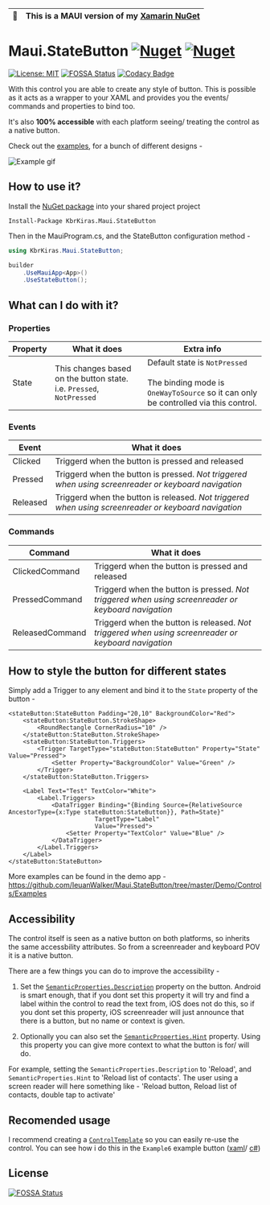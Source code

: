 | :memo:        | This is a MAUI version of my [Xamarin NuGet](https://github.com/IeuanWalker/Xamarin.Forms.StateButton)      |
|---------------|:------------------------|

# Maui.StateButton  [![Nuget](https://img.shields.io/nuget/v/IeuanWalker.Maui.StateButton)](https://www.nuget.org/packages/IeuanWalker.Maui.StateButton) [![Nuget](https://img.shields.io/nuget/dt/IeuanWalker.Maui.StateButton)](https://www.nuget.org/packages/IeuanWalker.Maui.StateButton) 

[![License: MIT](https://img.shields.io/badge/License-MIT-green.svg)](https://opensource.org/licenses/MIT)
[![FOSSA Status](https://app.fossa.com/api/projects/git%2Bgithub.com%2FIeuanWalker%2FMaui.StateButton.svg?type=shield)](https://app.fossa.com/projects/git%2Bgithub.com%2FIeuanWalker%2FMaui.StateButton?ref=badge_shield)
[![Codacy Badge](https://app.codacy.com/project/badge/Grade/b4823215925c47f7a42b64bc516a6e42)](https://www.codacy.com/gh/IeuanWalker/Maui.StateButton/dashboard?utm_source=github.com&amp;utm_medium=referral&amp;utm_content=IeuanWalker/Maui.StateButton&amp;utm_campaign=Badge_Grade)

With this control you are able to create any style of button.
This is possible as it acts as a wrapper to your XAML and provides you the events/ commands and properties to bind too.

It's also **100% accessible** with each platform seeing/ treating the control as a native button.

Check out the [examples](https://github.com/IeuanWalker/Maui.StateButton/tree/master/Demo/Controls/Examplesl), for a bunch of different designs -

![Example gif](/Example.gif)

## How to use it?
Install the [NuGet package](https://www.nuget.org/packages/KbrKiras.Maui.StateButton/) into your shared project project
```
Install-Package KbrKiras.Maui.StateButton
```

Then in the MauiProgram.cs, and the StateButton configuration method - 
```csharp
using KbrKiras.Maui.StateButton;
```
```csharp
builder
	.UseMauiApp<App>()
	.UseStateButton();
```

## What can I do with it?
### Properties
| Property | What it does | Extra info |
|---|---|---- |
| State | This changes based on the button state. i.e. `Pressed`, `NotPressed` | Default state is `NotPressed` <br/>  <br/> The binding mode is `OneWayToSource` so it can only be controlled via this control. |

### Events
| Event | What it does |
|---|---|
| Clicked | Triggerd when the button is pressed and released |
| Pressed | Triggerd when the button is pressed. _Not triggered when using screenreader or keyboard navigation_  |
| Released | Triggerd when the button is released. _Not triggered when using screenreader or keyboard navigation_  |

### Commands
| Command | What it does |
|---|---|
| ClickedCommand | Triggerd when the button is pressed and released |
| PressedCommand | Triggerd when the button is pressed. _Not triggered when using screenreader or keyboard navigation_ |
| ReleasedCommand | Triggerd when the button is released. _Not triggered when using screenreader or keyboard navigation_ |


## How to style the button for different states
Simply add a Trigger to any element and bind it to the `State` property of the button - 
```xaml
<stateButton:StateButton Padding="20,10" BackgroundColor="Red">
    <stateButton:StateButton.StrokeShape>
        <RoundRectangle CornerRadius="10" />
    </stateButton:StateButton.StrokeShape>
    <stateButton:StateButton.Triggers>
        <Trigger TargetType="stateButton:StateButton" Property="State" Value="Pressed">
            <Setter Property="BackgroundColor" Value="Green" />
        </Trigger>
    </stateButton:StateButton.Triggers>

    <Label Text="Test" TextColor="White">
        <Label.Triggers>
            <DataTrigger Binding="{Binding Source={RelativeSource AncestorType={x:Type stateButton:StateButton}}, Path=State}"
                        TargetType="Label"
                        Value="Pressed">
                <Setter Property="TextColor" Value="Blue" />
            </DataTrigger>
        </Label.Triggers>
    </Label>
</stateButton:StateButton>
```
More examples can be found in the demo app - https://github.com/IeuanWalker/Maui.StateButton/tree/master/Demo/Controls/Examples

## Accessibility
The control itself is seen as a native button on both platforms, so inherits the same accessbility attributes. So from a screenreader and keyboard POV it is a native button.

There are a few things you can do to improve the accessibility -

1. Set the [`SemanticProperties.Description`](https://docs.microsoft.com/en-us/dotnet/maui/fundamentals/accessibility#description) property on the button. Android is smart enough, that if you dont set this property it will try and find a label within the control to read the text from, iOS does not do this, so if you dont set this property, iOS screenreader will just announce that there is a button, but no name or context is given.

2. Optionally you can also set the [`SemanticProperties.Hint`](https://docs.microsoft.com/en-us/dotnet/maui/fundamentals/accessibility#hint) property. Using this property you can give more context to what the button is for/ will do.

For example, setting the `SemanticProperties.Description` to 'Reload', and `SemanticProperties.Hint` to 'Reload list of contacts'. The user using a screen reader will here something like - 'Reload button, Reload list of contacts, double tap to activate'

## Recomended usage
I recommend creating a [`ControlTemplate`](https://learn.microsoft.com/en-us/dotnet/maui/fundamentals/controltemplate?view=net-maui-7.0) so you can easily re-use the control. You can see how i do this in the `Example6` example button ([xaml](https://github.com/IeuanWalker/Maui.StateButton/blob/master/Demo/Controls/Examples/Example6.xaml)/ [c#](https://github.com/IeuanWalker/Maui.StateButton/blob/master/Demo/Controls/Examples/Example6.xaml.cs))


## License
[![FOSSA Status](https://app.fossa.com/api/projects/git%2Bgithub.com%2FIeuanWalker%2FMaui.StateButton.svg?type=large)](https://app.fossa.com/projects/git%2Bgithub.com%2FIeuanWalker%2FMaui.StateButton?ref=badge_large)
